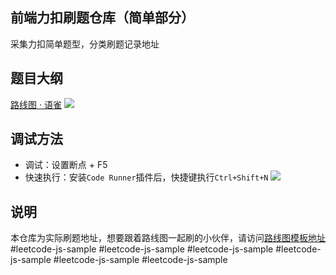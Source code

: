 ## 前端力扣刷题仓库（简单部分）
采集力扣简单题型，分类刷题记录地址

## 题目大纲
[路线图 · 语雀](https://www.yuque.com/docs/share/937cc72b-9389-449d-a154-b286a296ca80)
![](https://cdn.jsdelivr.net/gh/Orime112/picbed/img/20201228182455.png)

## 调试方法
- 调试：设置断点 + F5
- 快速执行：安装`Code Runner`插件后，快捷键执行`Ctrl+Shift+N`
![](https://cdn.jsdelivr.net/gh/Orime112/picbed/img/20201228182334.png)

## 说明
本仓库为实际刷题地址，想要跟着路线图一起刷的小伙伴，请访问[路线图模板地址](https://github.com/orime/leetcode-js-roadmap)# l e e t c o d e - j s - s a m p l e  
 #leetcode-js-sample
#leetcode-js-sample
#leetcode-js-sample
#leetcode-js-sample
#leetcode-js-sample

